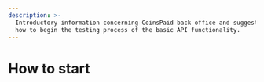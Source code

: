 ```yaml
---
description: >-
  Introductory information concerning CoinsPaid back office and suggestions on
  how to begin the testing process of the basic API functionality.
---
```


# How to start

